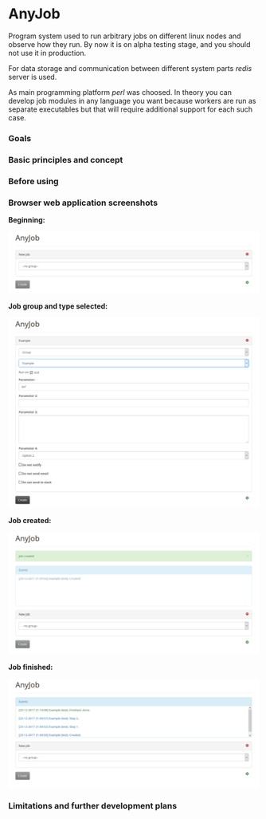 # AnyJob

Program system used to run arbitrary jobs on different linux nodes and observe how they run.
By now it is on alpha testing stage, and you should not use it in production.

For data storage and communication between different system parts *redis* server is used.

As main programming platform *perl* was choosed. In theory you can develop job modules in any language
you want because workers are run as separate executables but that will require additional support
for each such case.

### Goals

### Basic principles and concept

### Before using

### Browser web application screenshots

**Beginning:**

![Screenshot](img/screenshot1.png)

**Job group and type selected:**

![Screenshot](img/screenshot2.png)

**Job created:**

![Screenshot](img/screenshot3.png)

**Job finished:**

![Screenshot](img/screenshot4.png)

### Limitations and further development plans

